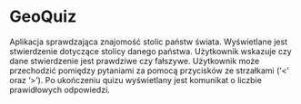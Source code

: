 # GeoQuiz

Aplikacja sprawdzająca znajomość stolic państw świata. 
Wyświetlane jest stwierdzenie dotyczące stolicy danego państwa. Użytkownik wskazuje czy dane stwierdzenie jest prawdziwe czy fałszywe. Użytkownik może przechodzić pomiędzy pytaniami za pomocą przycisków ze strzałkami (‘<’ oraz ‘>’). 
Po ukończeniu quizu wyświetlany jest komunikat o liczbie prawidłowych odpowiedzi.
